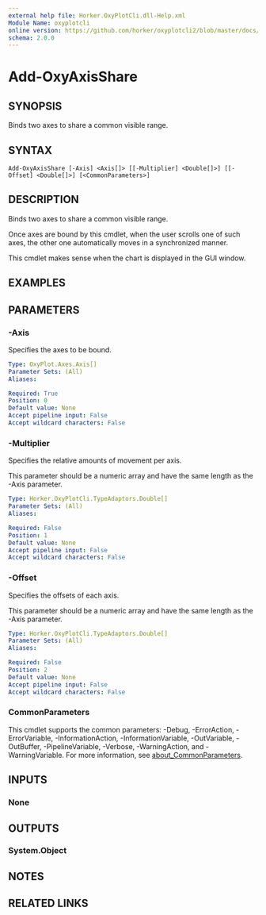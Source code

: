 ```yaml
---
external help file: Horker.OxyPlotCli.dll-Help.xml
Module Name: oxyplotcli
online version: https://github.com/horker/oxyplotcli2/blob/master/docs/cmdlets/Add-OxyAxisShare.md
schema: 2.0.0
---
```


# Add-OxyAxisShare

## SYNOPSIS

Binds two axes to share a common visible range.

## SYNTAX

```
Add-OxyAxisShare [-Axis] <Axis[]> [[-Multiplier] <Double[]>] [[-Offset] <Double[]>] [<CommonParameters>]
```

## DESCRIPTION

Binds two axes to share a common visible range.

Once axes are bound by this cmdlet, when the user scrolls one of such axes, the other one automatically moves in a synchronized manner.

This cmdlet makes sense when the chart is displayed in the GUI window.

## EXAMPLES

## PARAMETERS

### -Axis
Specifies the axes to be bound.

```yaml
Type: OxyPlot.Axes.Axis[]
Parameter Sets: (All)
Aliases:

Required: True
Position: 0
Default value: None
Accept pipeline input: False
Accept wildcard characters: False
```

### -Multiplier
Specifies the relative amounts of movement per axis.

This parameter should be a numeric array and have the same length as the -Axis parameter.

```yaml
Type: Horker.OxyPlotCli.TypeAdaptors.Double[]
Parameter Sets: (All)
Aliases:

Required: False
Position: 1
Default value: None
Accept pipeline input: False
Accept wildcard characters: False
```

### -Offset
Specifies the offsets of each axis.

This parameter should be a numeric array and have the same length as the -Axis parameter.

```yaml
Type: Horker.OxyPlotCli.TypeAdaptors.Double[]
Parameter Sets: (All)
Aliases:

Required: False
Position: 2
Default value: None
Accept pipeline input: False
Accept wildcard characters: False
```

### CommonParameters
This cmdlet supports the common parameters: -Debug, -ErrorAction, -ErrorVariable, -InformationAction, -InformationVariable, -OutVariable, -OutBuffer, -PipelineVariable, -Verbose, -WarningAction, and -WarningVariable. For more information, see [about_CommonParameters](http://go.microsoft.com/fwlink/?LinkID=113216).

## INPUTS

### None
## OUTPUTS

### System.Object
## NOTES

## RELATED LINKS
